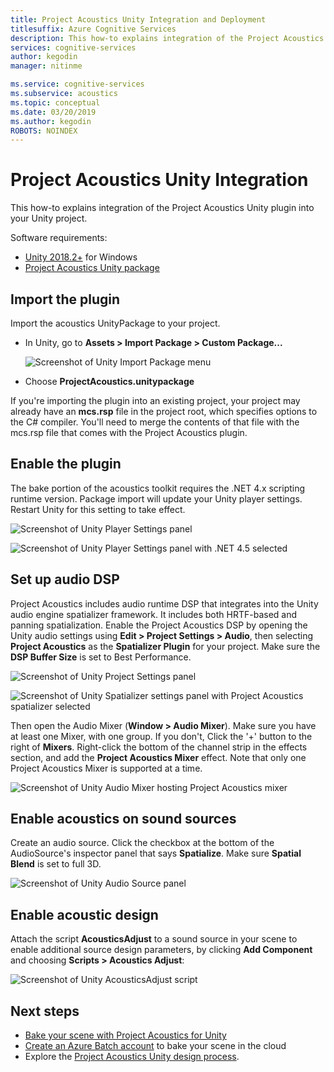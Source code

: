 ```yaml
---
title: Project Acoustics Unity Integration and Deployment
titlesuffix: Azure Cognitive Services
description: This how-to explains integration of the Project Acoustics Unity plugin into your Unity project.
services: cognitive-services
author: kegodin
manager: nitinme

ms.service: cognitive-services
ms.subservice: acoustics
ms.topic: conceptual
ms.date: 03/20/2019
ms.author: kegodin
ROBOTS: NOINDEX
---
```


# Project Acoustics Unity Integration
This how-to explains integration of the Project Acoustics Unity plugin into your Unity project.

Software requirements:
* [Unity 2018.2+](https://unity3d.com) for Windows
* [Project Acoustics Unity package](https://www.microsoft.com/download/details.aspx?id=57346)

## Import the plugin
Import the acoustics UnityPackage to your project. 
* In Unity, go to **Assets > Import Package > Custom Package...**

    ![Screenshot of Unity Import Package menu](media/import-package.png)  

* Choose **ProjectAcoustics.unitypackage**

If you're importing the plugin into an existing project, your project may already have an **mcs.rsp** file in the project root, which specifies options to the C# compiler. You'll need to merge the contents of that file with the mcs.rsp file that comes with the Project Acoustics plugin.

## Enable the plugin
The bake portion of the acoustics toolkit requires the .NET 4.x scripting runtime version. Package import will update your Unity player settings. Restart Unity for this setting to take effect.

![Screenshot of Unity Player Settings panel](media/player-settings.png)

![Screenshot of Unity Player Settings panel with .NET 4.5 selected](media/net45.png)

## Set up audio DSP
Project Acoustics includes audio runtime DSP that integrates into the Unity audio engine spatializer framework. It includes both HRTF-based and panning spatialization. Enable the Project Acoustics DSP by opening the Unity audio settings using **Edit > Project Settings > Audio**, then selecting **Project Acoustics** as the **Spatializer Plugin** for your project. Make sure the **DSP Buffer Size** is set to Best Performance.

![Screenshot of Unity Project Settings panel](media/project-settings.png)  

![Screenshot of Unity Spatializer settings panel with Project Acoustics spatializer selected](media/choose-spatializer.png)

Then open the Audio Mixer (**Window > Audio Mixer**). Make sure you have at least one Mixer, with one group. If you don't, Click the '+' button to the right of **Mixers**. Right-click the bottom of the channel strip in the effects section, and add the **Project Acoustics Mixer** effect. Note that only one Project Acoustics Mixer is supported at a time.

![Screenshot of Unity Audio Mixer hosting Project Acoustics mixer](media/audio-mixer.png)

## Enable acoustics on sound sources
Create an audio source. Click the checkbox at the bottom of the AudioSource's inspector panel that says **Spatialize**. Make sure **Spatial Blend** is set to full 3D.  

![Screenshot of Unity Audio Source panel](media/audio-source.png)

## Enable acoustic design
Attach the script **AcousticsAdjust** to a sound source in your scene to enable additional source design parameters, by clicking **Add Component** and choosing **Scripts > Acoustics Adjust**:

![Screenshot of Unity AcousticsAdjust script](media/acoustics-adjust.png)

## Next steps
* [Bake your scene with Project Acoustics for Unity](unity-baking.md)
* [Create an Azure Batch account](create-azure-account.md) to bake your scene in the cloud
* Explore the [Project Acoustics Unity design process](unity-workflow.md).

